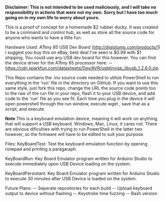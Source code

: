 **Disclaimer: This is not intended to be used maliciously, and I will take no responsibility in actions that were not my own. Sorry but I have too much going on in my own life to worry about yours.**

This is a proof of concept for a homemade $2 rubber ducky. It was created to be a command and control hub, as well as store all the source code for anyone who wants to have a little fun. 

Hardware Used:
  ATtiny 85 USB Dev Board (http://digistump.com/products/1)
    I suggest you buy this on eBay, best deal I've seen is $0.99 with $1 shipping. You could use any USB dev board for this however. 
    You can find the device driver for the ATtiny 85 processor here:
       -- https://cdn.sparkfun.com/datasheets/Dev/AVR/usbtinyisp_libusb_1.2.6.0.zip

This Repo contains the .ino source code needed to utilize PowerShell to run everything in the 'run' file in the directory on GitHub. If you want to use this same style, just fork this repo, change the URL the source code points too to the raw of the run file in your repo, flash it to your USB device, and add code to the 'run' file as you see fit. Each time you plug in the device it will open powershell through the run window, execute wget <URL to raw of run file>, save that as a script, and execute.

**Note**
This is a keyboard emulation device, meaning it will work on anything that will support a USB keyboard. Windows, Mac, Linux, it cares not. There are obvious dificulties with trying to run PowerShell in the latter two however, so the firmware will have to be edited to suit your purpose.


Files:
KeyBoardTest:
Test the keyboard emulation function by opening notepad and printing a paragaraph.

KeyBoardRun:
Key Board Emulator program written for Arduino Studio to execute immediately upon USB Device loading on the system.

KeyBoardPersistant:
Key Board Emulator program written for Arduino Studio to execute 30 minutes after USB Device is loaded on the system.


Future Plans:
  -- Seperate repositories for each build
  -- Upload keyboard output to device without flashing
  -- Keystroke time fuzzing
  -- Bash version
